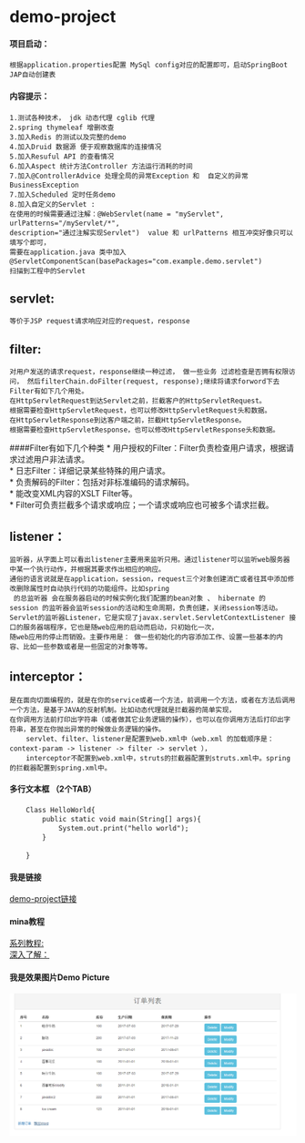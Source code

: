 demo-project
==============

#### 项目启动：
	根据application.properties配置 MySql config对应的配置即可，启动SpringBoot JAP自动创建表     

#### 内容提示：
	1.测试各种技术， jdk 动态代理 cglib 代理        
	2.spring thymeleaf 增删改查         
	3.加入Redis 的测试以及完整的demo  
	4.加入Druid 数据源 便于观察数据库的连接情况      
	5.加入Resuful API 的查看情况           
	6.加入Aspect 统计方法Controller 方法运行消耗的时间         
	7.加入@ControllerAdvice 处理全局的异常Exception 和  自定义的异常BusinessException       
	7.加入Scheduled 定时任务demo        
	8.加入自定义的Servlet :
	在使用的时候需要通过注解：@WebServlet(name = "myServlet", urlPatterns="/myServlet/*",  
	description="通过注解实现Servlet")  value 和 urlPatterns 相互冲突好像只可以填写个即可，  
	需要在application.java 类中加入@ServletComponentScan(basePackages="com.example.demo.servlet")   
	扫描到工程中的Servlet


servlet:     
------------------
	等价于JSP request请求响应对应的request，response

filter:     
------------------
	对用户发送的请求request，response继续一种过滤， 做一些业务 过滤检查是否拥有权限访问， 然后filterChain.doFilter(request, response);继续将请求forword下去        
	Filter有如下几个用处。       
	在HttpServletRequest到达Servlet之前，拦截客户的HttpServletRequest。      
	根据需要检查HttpServletRequest，也可以修改HttpServletRequest头和数据。     
	在HttpServletResponse到达客户端之前，拦截HttpServletResponse。       
	根据需要检查HttpServletResponse，也可以修改HttpServletResponse头和数据。      

####Filter有如下几个种类
	* 用户授权的Filter：Filter负责检查用户请求，根据请求过滤用户非法请求。        
	* 日志Filter：详细记录某些特殊的用户请求。      
	* 负责解码的Filter：包括对非标准编码的请求解码。     
	* 能改变XML内容的XSLT Filter等。      
	* Filter可负责拦截多个请求或响应；一个请求或响应也可被多个请求拦截。      

listener：           
--------------------
	监听器，从字面上可以看出listener主要用来监听只用。通过listener可以监听web服务器中某一个执行动作，并根据其要求作出相应的响应。                
	通俗的语言说就是在application，session，request三个对象创建消亡或者往其中添加修改删除属性时自动执行代码的功能组件。比如spring                
	 的总监听器 会在服务器启动的时候实例化我们配置的bean对象 、 hibernate 的 session 的监听器会监听session的活动和生命周期，负责创建，关闭session等活动。                
	Servlet的监听器Listener，它是实现了javax.servlet.ServletContextListener 接口的服务器端程序，它也是随web应用的启动而启动，只初始化一次，                
	随web应用的停止而销毁。主要作用是： 做一些初始化的内容添加工作、设置一些基本的内容、比如一些参数或者是一些固定的对象等等。                


interceptor：
--------------------
	是在面向切面编程的，就是在你的service或者一个方法，前调用一个方法，或者在方法后调用一个方法，是基于JAVA的反射机制。比如动态代理就是拦截器的简单实现，                
	在你调用方法前打印出字符串（或者做其它业务逻辑的操作），也可以在你调用方法后打印出字符串，甚至在你抛出异常的时候做业务逻辑的操作。                
	    servlet、filter、listener是配置到web.xml中（web.xml 的加载顺序是：context-param -> listener -> filter -> servlet ），                
	    interceptor不配置到web.xml中，struts的拦截器配置到struts.xml中。spring的拦截器配置到spring.xml中。                

#### 多行文本框 （2个TAB）
		Class HelloWorld{
			public static void main(String[] args){
				System.out.print("hello world");
			}
	
		}


#### 我是链接
[demo-project链接](https://github.com/ninuxGithub/demo-project)<br />


#### mina教程
[系列教程:](http://www.cnblogs.com/wucao/tag/MINA/)<br/>
[深入了解：](//shiyanjun.cn/archives/category/opensource/mina)



#### 我是效果图片Demo Picture
	
![image](https://github.com/ninuxGithub/demo-project/blob/master/demo.png)


